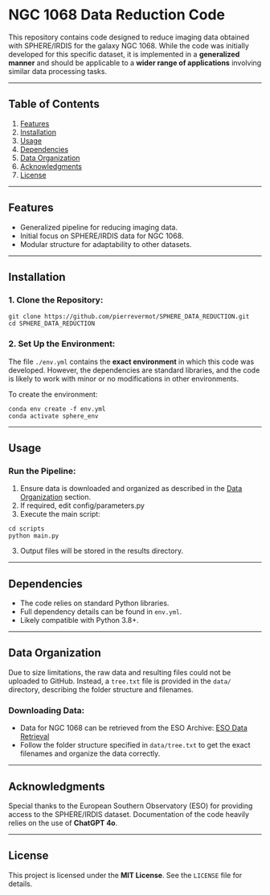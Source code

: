 # NGC 1068 Data Reduction Code

This repository contains code designed to reduce imaging data obtained with SPHERE/IRDIS for the galaxy NGC 1068. While the code was initially developed for this specific dataset, it is implemented in a **generalized manner** and should be applicable to a **wider range of applications** involving similar data processing tasks.

---

## Table of Contents
1. [Features](#features)
2. [Installation](#installation)
3. [Usage](#usage)
4. [Dependencies](#dependencies)
5. [Data Organization](#data-organization)
6. [Acknowledgments](#acknowledgments)
7. [License](#license)

---

## Features
- Generalized pipeline for reducing imaging data.
- Initial focus on SPHERE/IRDIS data for NGC 1068.
- Modular structure for adaptability to other datasets.

---

## Installation
### 1. Clone the Repository:
```
git clone https://github.com/pierrevermot/SPHERE_DATA_REDUCTION.git
cd SPHERE_DATA_REDUCTION
```

### 2. Set Up the Environment:
The file `./env.yml` contains the **exact environment** in which this code was developed. However, the dependencies are standard libraries, and the code is likely to work with minor or no modifications in other environments.

To create the environment:
```
conda env create -f env.yml
conda activate sphere_env
```

---

## Usage
### Run the Pipeline:
1. Ensure data is downloaded and organized as described in the [Data Organization](#data-organization) section.
2. If required, edit config/parameters.py
3. Execute the main script:
```
cd scripts
python main.py
```
3. Output files will be stored in the results directory.

---

## Dependencies
- The code relies on standard Python libraries.
- Full dependency details can be found in `env.yml`.
- Likely compatible with Python 3.8+.

---

## Data Organization
Due to size limitations, the raw data and resulting files could not be uploaded to GitHub. Instead, a `tree.txt` file is provided in the `data/` directory, describing the folder structure and filenames.

### Downloading Data:
- Data for NGC 1068 can be retrieved from the ESO Archive:
  [ESO Data Retrieval](http://archive.eso.org/cms/eso-data/eso-data-direct-retrieval.html)
- Follow the folder structure specified in `data/tree.txt` to get the exact filenames and organize the data correctly.

---

## Acknowledgments
Special thanks to the European Southern Observatory (ESO) for providing access to the SPHERE/IRDIS dataset. Documentation of the code heavily relies on the use of **ChatGPT 4o**.

---

## License
This project is licensed under the **MIT License**. See the `LICENSE` file for details.

